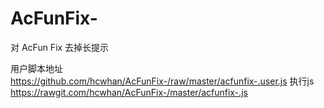 # AcFunFix-
对 AcFun Fix 去掉长提示

用户脚本地址 https://github.com/hcwhan/AcFunFix-/raw/master/acfunfix-.user.js
执行js       https://rawgit.com/hcwhan/AcFunFix-/master/acfunfix-.js
